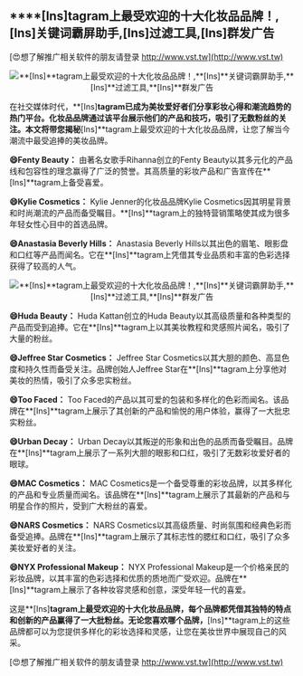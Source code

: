 ## ****[Ins]**tagram上最受欢迎的十大化妆品品牌！,**[Ins]**关键词霸屏助手,**[Ins]**过滤工具,**[Ins]**群发广告**

[😍想了解推广相关软件的朋友请登录 http://www.vst.tw](http://www.vst.tw)

 <center><img src="https://vst.tw/MP4/tuiguang/png/6.png" alt="**[Ins]**tagram上最受欢迎的十大化妆品品牌！,**[Ins]**关键词霸屏助手,**[Ins]**过滤工具,**[Ins]**群发广告"></center>

在社交媒体时代，**[Ins]**tagram已成为美妆爱好者们分享彩妆心得和潮流趋势的热门平台。化妆品品牌通过该平台展示他们的产品和技巧，吸引了无数粉丝的关注。本文将带您揭秘**[Ins]**tagram上最受欢迎的十大化妆品品牌，让您了解当今潮流中最受追捧的美妆品牌。

**😄Fenty Beauty：**
由著名女歌手Rihanna创立的Fenty Beauty以其多元化的产品线和包容性的理念赢得了广泛的赞誉。其高质量的彩妆产品和广告宣传在**[Ins]**tagram上备受喜爱。

**😄Kylie Cosmetics：**
Kylie Jenner的化妆品品牌Kylie Cosmetics因其明星背景和时尚潮流的产品而备受瞩目。**[Ins]**tagram上的独特营销策略使其成为很多年轻女性心目中的首选品牌。

**😄Anastasia Beverly Hills：**
Anastasia Beverly Hills以其出色的眉笔、眼影盘和口红等产品而闻名。它在**[Ins]**tagram上凭借其专业品质和丰富的色彩选择获得了较高的人气。

 <center><img src="https://vst.tw/MP4/tuiguang/png/0.png" alt="**[Ins]**tagram上最受欢迎的十大化妆品品牌！,**[Ins]**关键词霸屏助手,**[Ins]**过滤工具,**[Ins]**群发广告"></center>

**😄Huda Beauty：**
Huda Kattan创立的Huda Beauty以其高级质量和各种类型的产品而受到追捧。它在**[Ins]**tagram上以其美妆教程和灵感照片闻名，吸引了大量的粉丝。

**😄Jeffree Star Cosmetics：**
Jeffree Star Cosmetics以其大胆的颜色、高显色度和持久性而备受关注。品牌创始人Jeffree Star在**[Ins]**tagram上分享他对美妆的热情，吸引了众多忠实粉丝。

**😄Too Faced：**
Too Faced的产品以其可爱的包装和多样化的色彩而闻名。该品牌在**[Ins]**tagram上展示了其创新的产品和愉悦的用户体验，赢得了一大批忠实粉丝。

**😄Urban Decay：**
Urban Decay以其叛逆的形象和出色的品质而备受瞩目。品牌在**[Ins]**tagram上展示了一系列大胆的眼影和口红，吸引了无数彩妆爱好者的眼球。

**😄MAC Cosmetics：**
MAC Cosmetics是一个备受尊重的彩妆品牌，以其多样化的产品和专业质量而闻名。该品牌在**[Ins]**tagram上展示了其最新的产品和与明星合作的照片，受到广大粉丝的喜爱。

**😄NARS Cosmetics：**
NARS Cosmetics以其高级质量、时尚氛围和经典色彩而备受追捧。品牌在**[Ins]**tagram上展示了其标志性的腮红和口红，吸引了众多美妆爱好者的关注。

**😄NYX Professional Makeup：**
NYX Professional Makeup是一个价格亲民的彩妆品牌，以其丰富的色彩选择和优质的质地而广受欢迎。品牌在**[Ins]**tagram上展示了各种妆容灵感和创意，深受年轻一代的喜爱。

这是**[Ins]**tagram上最受欢迎的十大化妆品品牌，每个品牌都凭借其独特的特点和创新的产品赢得了一大批粉丝。无论您喜欢哪个品牌，**[Ins]**tagram上的这些品牌都可以为您提供多样化的彩妆选择和灵感，让您在美妆世界中展现自己的风采。

[😍想了解推广相关软件的朋友请登录 http://www.vst.tw](http://www.vst.tw)



